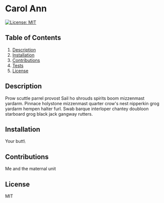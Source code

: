 # Carol Ann
  [![License: MIT](https://img.shields.io/badge/License-MIT-yellow.svg)](https://opensource.org/licenses/MIT)

  ## Table of Contents
  1. [Description](#description)
  2. [Installation](#installation)
  3. [Contributions](#contributions)
  4. [Tests](#tests)
  5. [License](#license)

  ## Description 
  Prow scuttle parrel provost Sail ho shrouds spirits boom mizzenmast yardarm. Pinnace holystone mizzenmast quarter crow's nest nipperkin grog yardarm hempen halter furl. Swab barque interloper chantey doubloon starboard grog black jack gangway rutters.

  ## Installation
  Your butt\

  ## Contributions
  Me and the maternal unit
  
  ## License 
  MIT


